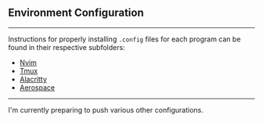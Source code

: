 ## Environment Configuration

---

Instructions for properly installing `.config` files for each program can be \
found in their respective subfolders:

- [Nvim](./nvim/)
- [Tmux](./tmux/)
- [Alacritty](./alacritty/)
- [Aerospace](./aerospace/)

---

I'm currently preparing to push various other configurations.

